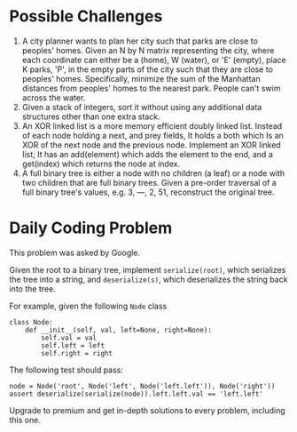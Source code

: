 # Possible Challenges

1. A city planner wants to plan her city such that parks are close to peoples' homes. Given an N by N matrix representing the city, where each coordinate can either be a (home), W (water), or 'E' (empty), place K parks, 'P', in the empty parts of the city such that they are close to peoples' homes. Specifically, minimize the sum of the Manhattan distances from peoples' homes to the nearest park. People can't swim across the water.
2. Given a stack of integers, sort it without using any additional data structures other than one extra stack.
3. An XOR linked list is a more memory efficient doubly linked list. Instead of each node holding a next, and prey fields, It holds a both which Is an XOR of the next node and the previous node. Implement an XOR linked list; It has an add(element) which adds the element to the end, and a get(index) which returns the node at index.
4. A full binary tree is either a node with no children (a leaf) or a node with two children that are full binary trees. Given a pre-order traversal of a full binary tree's values, e.g. 3, —, 2, 51, reconstruct the original tree.

# Daily Coding Problem

This problem was asked by Google.

Given the root to a binary tree, implement `serialize(root)`, which serializes the tree into a string, and `deserialize(s)`, which deserializes the string back into the tree.

For example, given the following `Node` class

```
class Node:
    def __init__(self, val, left=None, right=None):
        self.val = val
        self.left = left
        self.right = right
```

The following test should pass:

```
node = Node('root', Node('left', Node('left.left')), Node('right'))
assert deserialize(serialize(node)).left.left.val == 'left.left'
```

Upgrade to premium and get in-depth solutions to every problem, including this one.